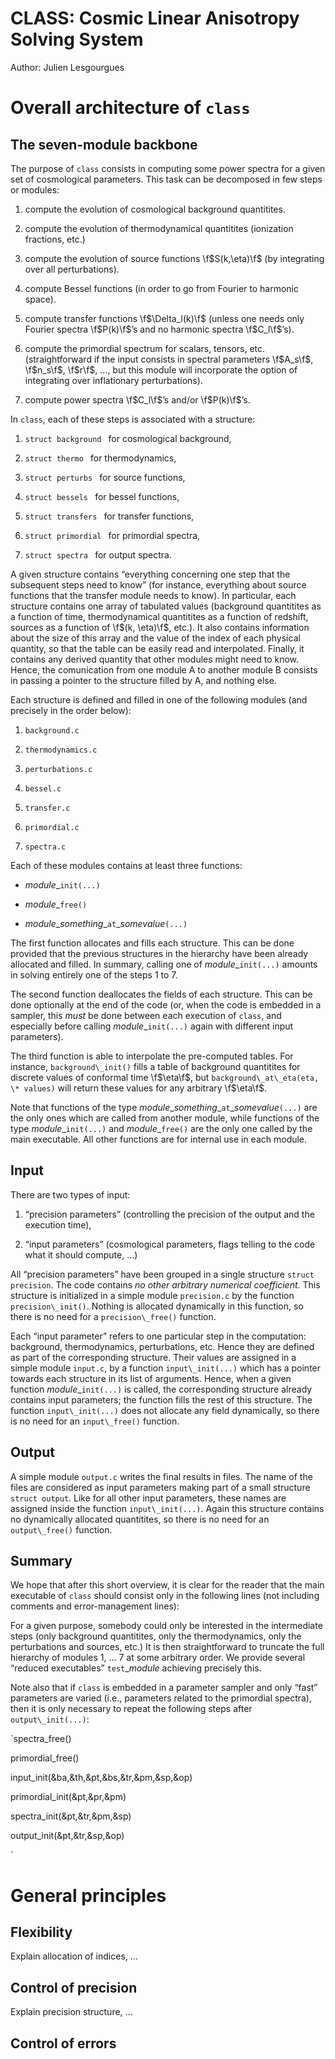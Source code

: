 CLASS: Cosmic Linear Anisotropy Solving System  
==============================================

Author: Julien Lesgourgues

Overall architecture of `class`
==========================================

The seven-module backbone
-------------------------

The purpose of `class` consists in computing some power
spectra for a given set of cosmological parameters. This task can be
decomposed in few steps or modules:

1.  compute the evolution of cosmological background quantitites.

2.  compute the evolution of thermodynamical quantitites (ionization
    fractions, etc.)

3.  compute the evolution of source functions \f$S(k,\eta)\f$ (by
    integrating over all perturbations).

4.  compute Bessel functions (in order to go from Fourier to harmonic
    space).

5.  compute transfer functions \f$\Delta_l(k)\f$ (unless one needs only
    Fourier spectra \f$P(k)\f$’s and no harmonic spectra \f$C_l\f$’s).

6.  compute the primordial spectrum for scalars, tensors, etc.
    (straightforward if the input consists in spectral parameters \f$A_s\f$,
    \f$n_s\f$, \f$r\f$, ..., but this module will incorporate the option of
    integrating over inflationary perturbations).

7.  compute power spectra \f$C_l\f$’s and/or \f$P(k)\f$’s.

In `class`, each of these steps is associated with a
structure:

1.  `struct background ` for cosmological background,

2.  `struct thermo ` for thermodynamics,

3.  `struct perturbs ` for source functions,

4.  `struct bessels ` for bessel functions,

5.  `struct transfers ` for transfer functions,

6.  `struct primordial ` for primordial spectra,

7.  `struct spectra ` for output spectra.

A given structure contains “everything concerning one step that the
subsequent steps need to know” (for instance, everything about source
functions that the transfer module needs to know). In particular, each
structure contains one array of tabulated values (background quantitites
as a function of time, thermodynamical quantitites as a function of
redshift, sources as a function of \f$(k, \eta)\f$, etc.). It also contains
information about the size of this array and the value of the index of
each physical quantity, so that the table can be easily read and
interpolated. Finally, it contains any derived quantity that other
modules might need to know. Hence, the comunication from one module A to
another module B consists in passing a pointer to the structure filled
by A, and nothing else.

Each structure is defined and filled in one of the following modules
(and precisely in the order below):

1.  `background.c `

2.  `thermodynamics.c `

3.  `perturbations.c `

4.  `bessel.c `

5.  `transfer.c `

6.  `primordial.c `

7.  `spectra.c `

Each of these modules contains at least three functions:

-   *module*\_`init(...)`

-   *module*\_`free()`

-   *module*\_*something*\_`at`\_*somevalue*`(...)`

The first function allocates and fills each structure. This can be done
provided that the previous structures in the hierarchy have been already
allocated and filled. In summary, calling one of
*module*\_`init(...)` amounts in solving
entirely one of the steps 1 to 7.

The second function deallocates the fields of each structure. This can
be done optionally at the end of the code (or, when the code is embedded
in a sampler, this *must* be done between each execution of
`class`, and especially before calling
*module*\_`init(...)` again with different input
parameters).

The third function is able to interpolate the pre-computed tables. For
instance, `background\_init()` fills a table of background
quantitites for discrete values of conformal time \f$\eta\f$, but
`background\_at\_eta(eta, \* values)` will return these
values for any arbitrary \f$\eta\f$.

Note that functions of the type
*module*\_*something*\_`at`\_*somevalue*`(...)`
are the only ones which are called from another module, while functions
of the type *module*\_`init(...)` and
*module*\_`free()` are the only one called by
the main executable. All other functions are for internal use in each
module.


Input
-----

There are two types of input:

1.  “precision parameters” (controlling the precision of the output and
    the execution time),

2.  “input parameters” (cosmological parameters, flags telling to the
    code what it should compute, ...)

All “precision parameters” have been grouped in a single structure
`struct precision`. The code contains *no other
arbitrary numerical coefficient*. This structure is initialized
in a simple module `precision.c` by the function
`precision\_init()`. Nothing is allocated dynamically in this
function, so there is no need for a `precision\_free()`
function.

Each “input parameter” refers to one particular step in the computation:
background, thermodynamics, perturbations, etc. Hence they are defined
as part of the corresponding structure. Their values are assigned in a
simple module `input.c`, by a function
`input\_init(...)` which has a pointer towards each structure
in its list of arguments. Hence, when a given function
*module*\_`init(...)` is called, the
corresponding structure already contains input parameters; the function
fills the rest of this structure. The function
`input\_init(...)` does not allocate any field dynamically,
so there is no need for an `input\_free()` function.

Output
------

A simple module `output.c` writes the final results in files.
The name of the files are considered as input parameters making part of
a small structure `struct output`. Like for all other input
parameters, these names are assigned inside the function
`input\_init(...)`. Again this structure contains no
dynamically allocated quantitites, so there is no need for an
`output\_free()` function.

Summary
-------

We hope that after this short overview, it is clear for the reader that
the main executable of `class` should consist only in the
following lines (not including comments and error-management lines):

For a given purpose, somebody could only be interested in the
intermediate steps (only background quantitites, only the
thermodynamics, only the perturbations and sources, etc.) It is then
straightforward to truncate the full hierarchy of modules 1, ... 7 at
some arbitrary order. We provide several “reduced executables”
`test`\_*module* achieving precisely this.

Note also that if `class` is embedded in a parameter sampler
and only “fast” parameters are varied (i.e., parameters related to the
primordial spectra), then it is only necessary to repeat the following
steps after `output\_init(...)`:

`spectra\_free()

primordial\_free()

input\_init(&ba,&th,&pt,&bs,&tr,&pm,&sp,&op)

primordial\_init(&pt,&pr,&pm)

spectra\_init(&pt,&tr,&pm,&sp)

output\_init(&pt,&tr,&sp,&op)

`

General principles
==================

Flexibility
-----------

Explain allocation of indices, ...

Control of precision
--------------------

Explain precision structure, ...

Control of errors
-----------------
